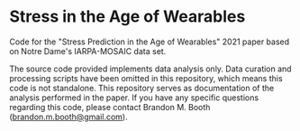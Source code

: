 # Stress in the Age of Wearables
Code for the "Stress Prediction in the Age of Wearables" 2021 paper based on Notre Dame's IARPA-MOSAIC data set.

The source code provided implements data analysis only.  Data curation and processing scripts have been omitted in this repository, which means this code is not standalone.  This repository serves as documentation of the analysis performed in the paper.  If you have any specific questions regarding this code, please contact Brandon M. Booth (brandon.m.booth@gmail.com).
